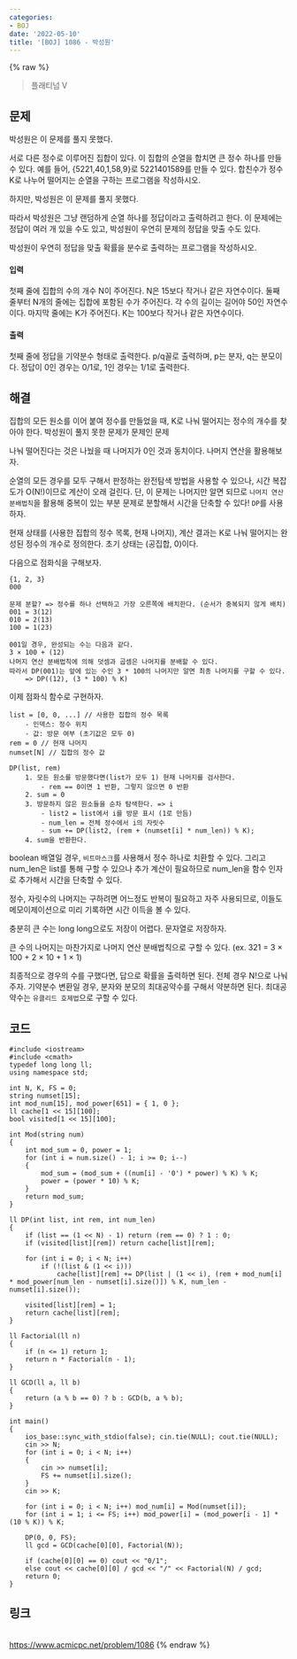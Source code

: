 ```yaml
---
categories:
- BOJ
date: '2022-05-10'
title: '[BOJ] 1086 - 박성원'
---
```


{% raw %}
> 플래티넘 V<br>

## 문제
박성원은 이 문제를 풀지 못했다.

서로 다른 정수로 이루어진 집합이 있다. 이 집합의 순열을 합치면 큰 정수 하나를 만들 수 있다. 예를 들어, {5221,40,1,58,9}로 5221401589를 만들 수 있다. 합친수가 정수 K로 나누어 떨어지는 순열을 구하는 프로그램을 작성하시오.

하지만, 박성원은 이 문제를 풀지 못했다.

따라서 박성원은 그냥 랜덤하게 순열 하나를 정답이라고 출력하려고 한다. 이 문제에는 정답이 여러 개 있을 수도 있고, 박성원이 우연히 문제의 정답을 맞출 수도 있다.

박성원이 우연히 정답을 맞출 확률을 분수로 출력하는 프로그램을 작성하시오.

#### 입력
첫째 줄에 집합의 수의 개수 N이 주어진다. N은 15보다 작거나 같은 자연수이다. 둘째 줄부터 N개의 줄에는 집합에 포함된 수가 주어진다. 각 수의 길이는 길어야 50인 자연수이다. 마지막 줄에는 K가 주어진다. K는 100보다 작거나 같은 자연수이다.

#### 출력
첫째 줄에 정답을 기약분수 형태로 출력한다. p/q꼴로 출력하며, p는 분자, q는 분모이다. 정답이 0인 경우는 0/1로, 1인 경우는 1/1로 출력한다.

## 해결
집합의 모든 원소를 이어 붙여 정수를 만들었을 때, K로 나눠 떨어지는 정수의 개수를 찾아야 한다. <sub></sub>박성원이 풀지 못한 문제가 문제인 문제<sub></sub>

나눠 떨어진다는 것은 나눴을 때 나머지가 0인 것과 동치이다. 나머지 연산을 활용해보자.

순열의 모든 경우를 모두 구해서 판정하는 완전탐색 방법을 사용할 수 있으나, 시간 복잡도가 O(N!)이므로 계산이 오래 걸린다. 단, 이 문제는 나머지만 알면 되므로 `나머지 연산 분배법칙`을 활용해 중복이 있는 부분 문제로 분할해서 시간을 단축할 수 있다! `DP`를 사용하자.

현재 상태를 (사용한 집합의 정수 목록, 현재 나머지), 계산 결과는 K로 나눠 떨어지는 완성된 정수의 개수로 정의한다. 초기 상태는 (공집합, 0)이다.

다음으로 점화식을 구해보자.
```
{1, 2, 3}
000

문제 분할? => 정수를 하나 선택하고 가장 오른쪽에 배치한다. (순서가 중복되지 않게 배치)
001 = 3(12)
010 = 2(13)
100 = 1(23)

001일 경우, 완성되는 수는 다음과 같다.
3 × 100 + (12)
나머지 연산 분배법칙에 의해 덧셈과 곱셈은 나머지를 분배할 수 있다.
따라서 DP(001)는 앞에 있는 수인 3 * 100의 나머지만 알면 최종 나머지를 구할 수 있다.
	=> DP((12), (3 * 100) % K)
```

이제 점화식 함수로 구현하자.
```
list = [0, 0, ...] // 사용한 집합의 정수 목록
	- 인덱스: 정수 위치
	- 값: 방문 여부 (초기값은 모두 0)
rem = 0 // 현재 나머지
numset[N] // 집합의 정수 값

DP(list, rem)
	1. 모든 원소를 방문했다면(list가 모두 1) 현재 나머지를 검사한다.
		- rem == 0이면 1 반환, 그렇지 않으면 0 반환
	2. sum = 0
	3. 방문하지 않은 원소들을 순차 탐색한다. => i
		- list2 = list에서 i를 방문 표시 (1로 만듬)
		- num_len = 전체 정수에서 i의 자릿수
		- sum += DP(list2, (rem + (numset[i] * num_len)) % K);
	4. sum을 반환한다.
```
boolean 배열일 경우, `비트마스크`를 사용해서 정수 하나로 치환할 수 있다. 그리고 num_len은 list를 통해 구할 수 있으나 추가 계산이 필요하므로 num_len을 함수 인자로 추가해서 시간을 단축할 수 있다.

정수, 자릿수의 나머지는 구하려면 어느정도 반복이 필요하고 자주 사용되므로, 이들도 메모이제이션으로 미리 기록하면 시간 이득을 볼 수 있다.

충분히 큰 수는 long long으로도 저장이 어렵다. 문자열로 저장하자.

큰 수의 나머지는 마찬가지로 나머지 연산 분배법칙으로 구할 수 있다. (ex. 321 = 3 × 100 + 2 × 10 + 1 × 1)

최종적으로 경우의 수를 구했다면, 답으로 확률을 출력하면 된다. 전체 경우 N!으로 나눠주자. 기약분수 변환일 경우, 분자와 분모의 최대공약수를 구해서 약분하면 된다. 최대공약수는 `유클리드 호제법`으로 구할 수 있다.

## 코드
```
#include <iostream>
#include <cmath>
typedef long long ll;
using namespace std;

int N, K, FS = 0;
string numset[15];
int mod_num[15], mod_power[651] = { 1, 0 };
ll cache[1 << 15][100];
bool visited[1 << 15][100];

int Mod(string num)
{
	int mod_sum = 0, power = 1;
	for (int i = num.size() - 1; i >= 0; i--)
	{
		mod_sum = (mod_sum + ((num[i] - '0') * power) % K) % K;
		power = (power * 10) % K;
	}
	return mod_sum;
}

ll DP(int list, int rem, int num_len)
{
	if (list == (1 << N) - 1) return (rem == 0) ? 1 : 0;
	if (visited[list][rem]) return cache[list][rem];

	for (int i = 0; i < N; i++)
		if (!(list & (1 << i)))
			cache[list][rem] += DP(list | (1 << i), (rem + mod_num[i] * mod_power[num_len - numset[i].size()]) % K, num_len - numset[i].size());

	visited[list][rem] = 1;
	return cache[list][rem];
}

ll Factorial(ll n)
{
	if (n <= 1) return 1;
	return n * Factorial(n - 1);
}

ll GCD(ll a, ll b)
{
	return (a % b == 0) ? b : GCD(b, a % b);
}

int main()
{
	ios_base::sync_with_stdio(false); cin.tie(NULL); cout.tie(NULL);
	cin >> N;
	for (int i = 0; i < N; i++)
	{
		cin >> numset[i];
		FS += numset[i].size();
	}
	cin >> K;

	for (int i = 0; i < N; i++) mod_num[i] = Mod(numset[i]);
	for (int i = 1; i <= FS; i++) mod_power[i] = (mod_power[i - 1] * (10 % K)) % K;

	DP(0, 0, FS);
	ll gcd = GCD(cache[0][0], Factorial(N));

	if (cache[0][0] == 0) cout << "0/1";
	else cout << cache[0][0] / gcd << "/" << Factorial(N) / gcd;
	return 0;
}
```

## 링크
<br>https://www.acmicpc.net/problem/1086
{% endraw %}